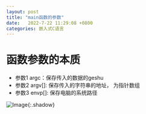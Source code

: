 ```yaml
---
layout: post
title: "main函数的参数"
date:   2022-7-22 11:29:08 +0800
categories: 嵌入式C语言
---
```


# 函数参数的本质

+ 参数1 argc：保存传入的数据的geshu
+ 参数2 argv[]: 保存传入的字符串的地址， 为指针数组
+ 参数3 envp[]: 保存电脑的系统路径



![Image](https://xusenfeng.github.io/myimages/24.jpg){:.shadow}

